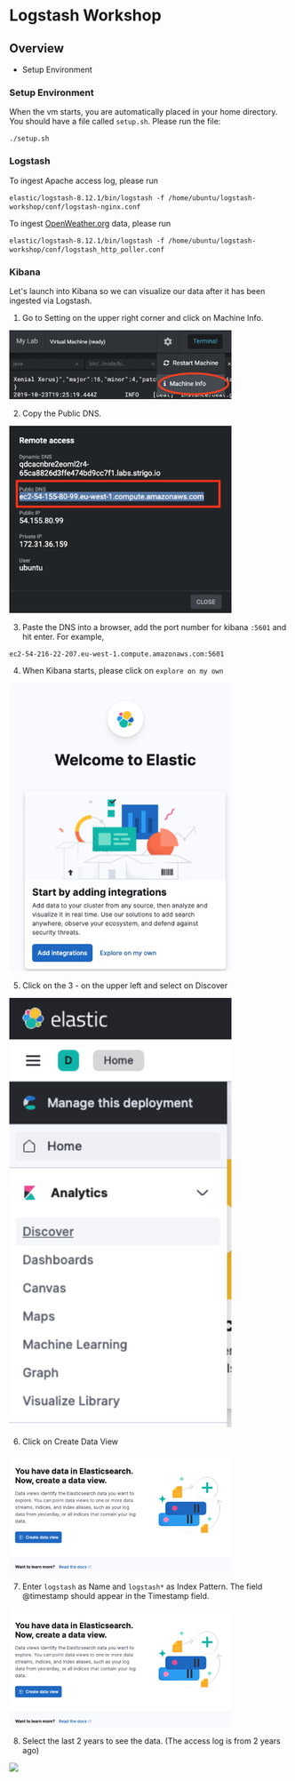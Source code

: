 # Logstash Workshop

## Overview

* Setup Environment

### Setup Environment

When the vm starts, you are automatically placed in your home directory.  You should have a file called `setup.sh`. Please run the file:

```
./setup.sh
```

### Logstash

To ingest Apache access log, please run 

```
elastic/logstash-8.12.1/bin/logstash -f /home/ubuntu/logstash-workshop/conf/logstash-nginx.conf
```

To ingest [OpenWeather.org](https://openweathermap.org/) data, please run

```
elastic/logstash-8.12.1/bin/logstash -f /home/ubuntu/logstash-workshop/conf/logstash_http_poller.conf
```

### Kibana

Let's launch into Kibana so we can visualize our data after it has been ingested via Logstash.

1. Go to Setting on the upper right corner and click on Machine Info.

<img src="images/MachineInfo.png" width="400">

2. Copy the Public DNS. 

<img src="images/RemoteIP.png" width="400">

3. Paste the DNS into a browser, add the port number for kibana `:5601` and hit enter. For example,

```
ec2-54-216-22-207.eu-west-1.compute.amazonaws.com:5601
```

4. When Kibana starts, please click on `explore on my own`

<img src="images/ExploreOnMyOwn.png" width="400">

5. Click on the 3 - on the upper left and select on Discover

<img src="images/Discover.png" width="400">

6. Click on Create Data View

<img src="images/CreateDataView.png" width="400">

7. Enter `logstash` as Name and `logstash*` as Index Pattern. The field @timestamp should appear in the Timestamp field.

<img src="images/CreateDataView.png" width="400">

8. Select the last 2 years to see the data. (The access log is from 2 years ago)

<img src="images/CreateTimePickerDataView.png" width="400">
